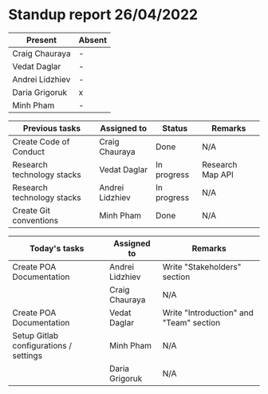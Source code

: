 # Standup report 26/04/2022 

| Present | Absent |
| - | - |
| Craig Chauraya | - |
| Vedat Daglar | - |
| Andrei Lidzhiev | - |
| Daria Grigoruk | x |
| Minh Pham | - |

| Previous tasks | Assigned to | Status | Remarks |
| - | - | - | - |
| Create Code of Conduct  | Craig Chauraya  | Done | N/A |
| Research technology stacks | Vedat Daglar | In progress | Research Map API |
| Research technology stacks | Andrei Lidzhiev | In progress | N/A |
| Create Git conventions | Minh Pham | Done | N/A |

| Today's tasks | Assigned to | Remarks |
| - | - | - |
| Create POA Documentation | Andrei Lidzhiev  | Write "Stakeholders" section |
|  | Craig Chauraya | N/A |
| Create POA Documentation | Vedat Daglar | Write "Introduction" and "Team" section |
| Setup Gitlab configurations / settings | Minh Pham | N/A |
|  | Daria Grigoruk | N/A |